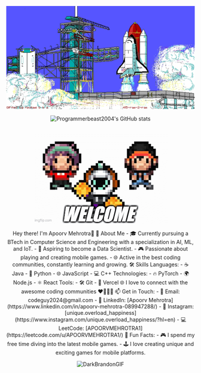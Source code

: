 <p align="center">
  <img src="rocket.webp" alt="Banner">
</p>

<p align="center">
  <img src="https://github-readme-stats.vercel.app/api?username=programmerbeast2004&show_icons=true&theme=radical" alt="Programmerbeast2004's GitHub stats">
</p>

<p align="center">
  <img src="https://github.com/programmerbeast2004/programmerbeast2004/blob/main/8wsr3y.gif" alt="Cool GIF">
</p>
<p align="center">
Hey there! I'm Apoorv Mehrotra👋
🚀 About Me
- 🎓 Currently pursuing a BTech in Computer Science and Engineering with a specialization in AI, ML, and IoT.
- 🎯 Aspiring to become a Data Scientist.
- 🎮 Passionate about playing and creating mobile games.
- 🌐 Active in the best coding communities, constantly learning and growing.
🛠️ Skills
Languages:
- ☕ Java
- 🐍 Python
- 🌐 JavaScript
- 💻 C++
Technologies:
- 🔥 PyTorch
- 🌍 Node.js
- ⚛️ React
Tools:
- 🛠️ Git
- 🚀 Vercel
🌐 I love to connect with the awesome coding communities ❤️🧑🏻‍💻
📫 Get in Touch:
- 📧 Email: codeguy2024@gmail.com
- 💼 LinkedIn: [Apoorv Mehrotra](https://www.linkedin.com/in/apoorv-mehrotra-089947288/)
- 📸 Instagram: [unique.overload_happiness](https://www.instagram.com/unique.overload_happiness/?hl=en)
- 💻 LeetCode: [APOORVMEHROTRA1](https://leetcode.com/u/APOORVMEHROTRA1/)
🎉 Fun Facts:
- 🎮 I spend my free time diving into the latest mobile games.
- 🕹️ I love creating unique and exciting games for mobile platforms.
<p>
<p align="center">
  <img src="https://github.com/programmerbeast2004/programmerbeast2004/assets/142567279/2d1c2855-c9b8-41ad-8e53-d2bec8fcd874" alt="DarkBrandonGIF">
</p>
